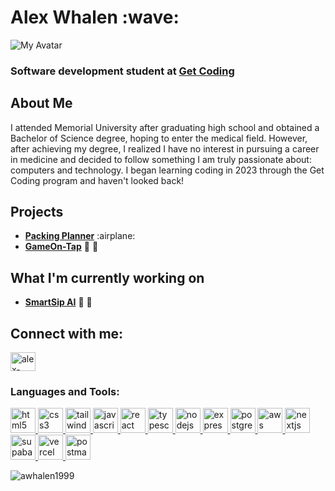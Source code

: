 <h1>Alex Whalen :wave:</h1>
 
 ![My Avatar](https://awhalen1999_httpss.mj.runVGZ_SQ2oe7o_httpss.mj.runxQ9rJBRj0L8_db173dd9-c834-4f80-9a97-7adec1f01ee5_0.png)
 
<h3>Software development student at <a href="https://www.getcoding.ca/" target="_blank">Get Coding</a></h3>

<h2>About Me</h2>
<p>I attended Memorial University after graduating high school and obtained a Bachelor of Science degree, hoping to enter the medical field. However, after achieving my degree, I realized I have no interest in pursuing a career in medicine and decided to follow something I am truly passionate about: computers and technology. I began learning coding in 2023 through the Get Coding program and haven't looked back!</p>

<h2>Projects</h2>
<ul>
  <li><a href="https://awhalen1999.github.io/Packing-Planner/" target="_blank"><strong>Packing Planner</strong></a> :airplane:</li>
  <li><a href="https://awhalen1999.github.io/GameOn-Tap" target="_blank"><strong>GameOn-Tap</strong></a> 🎲 🍻</li>
</ul>

<h2>What I'm currently working on</h2>
<ul>
  <li><a href="https://awhalen1999.github.io/smart-sip" target="_blank"><strong>SmartSip AI</strong></a> 🍹 🧠</li>
</ul>

<h2 align="left">Connect with me:</h2>
<p align="left">
  <a href="https://linkedin.com/in/alex-whalen-0496b227b" target="blank">
    <img align="center" src="https://raw.githubusercontent.com/rahuldkjain/github-profile-readme-generator/master/src/images/icons/Social/linked-in-alt.svg" alt="alex-whalen-0496b227b" height="30" width="40" />
  </a>
</p>

<h3 align="left">Languages and Tools:</h3>
<p align="left">
  <!-- HTML -->
  <a href="https://www.w3.org/html/" target="_blank" rel="noreferrer">
    <img src="https://skillicons.dev/icons?i=html" alt="html5" width="40" height="40"/>
  </a>
  <!-- CSS -->
  <a href="https://www.w3schools.com/css/" target="_blank" rel="noreferrer">
    <img src="https://skillicons.dev/icons?i=css" alt="css3" width="40" height="40"/>
  </a>
  <!-- Tailwind CSS -->
  <a href="https://tailwindcss.com/" target="_blank" rel="noreferrer">
    <img src="https://skillicons.dev/icons?i=tailwind" alt="tailwind" width="40" height="40"/>
  </a>
  <!-- JavaScript -->
  <a href="https://developer.mozilla.org/en-US/docs/Web/JavaScript" target="_blank" rel="noreferrer">
    <img src="https://skillicons.dev/icons?i=js" alt="javascript" width="40" height="40"/>
  </a>
  <!-- React -->
  <a href="https://reactjs.org/" target="_blank" rel="noreferrer">
    <img src="https://skillicons.dev/icons?i=react" alt="react" width="40" height="40"/>
  </a>
  <!-- TypeScript -->
  <a href="https://www.typescriptlang.org/" target="_blank" rel="noreferrer">
    <img src="https://skillicons.dev/icons?i=ts" alt="typescript" width="40" height="40"/>
  </a>
  <!-- Node.js -->
  <a href="https://nodejs.org" target="_blank" rel="noreferrer">
    <img src="https://skillicons.dev/icons?i=nodejs" alt="nodejs" width="40" height="40"/>
  </a>
  <!-- Express -->
  <a href="https://expressjs.com" target="_blank" rel="noreferrer">
    <img src="https://skillicons.dev/icons?i=express" alt="express" width="40" height="40"/>
  </a>
  <!-- PostgreSQL -->
  <a href="https://www.postgresql.org" target="_blank" rel="noreferrer">
    <img src="https://skillicons.dev/icons?i=postgres" alt="postgresql" width="40" height="40"/>
  </a>
  <!-- AWS -->
  <a href="https://aws.amazon.com" target="_blank" rel="noreferrer">
    <img src="https://skillicons.dev/icons?i=aws" alt="aws" width="40" height="40"/>
  </a>
  <!-- Next.js -->
  <a href="https://nextjs.org/" target="_blank" rel="noreferrer">
    <img src="https://skillicons.dev/icons?i=nextjs" alt="nextjs" width="40" height="40"/>
  </a>
  <!-- Supabase -->
  <a href="https://supabase.com/" target="_blank" rel="noreferrer">
    <img src="https://skillicons.dev/icons?i=supabase" alt="supabase" width="40" height="40"/>
  </a>
  <!-- Vercel -->
  <a href="https://vercel.com/" target="_blank" rel="noreferrer">
    <img src="https://skillicons.dev/icons?i=vercel" alt="vercel" width="40" height="40"/>
  </a>
  <!-- Postman -->
  <a href="https://postman.com" target="_blank" rel="noreferrer">
    <img src="https://skillicons.dev/icons?i=postman" alt="postman" width="40" height="40"/>
  </a>
</p>

<p><img align="center" src="https://github-readme-stats.vercel.app/api/top-langs?username=awhalen1999&show_icons=true&locale=en&layout=compact" alt="awhalen1999" /></p>


